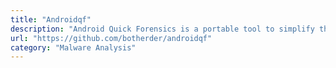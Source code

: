 ```yaml
---
title: "Androidqf"
description: "Android Quick Forensics is a portable tool to simplify the acquisition of relevant forensic data from Android devices. It is the successor of Snoopdroid, re-written in Go and leveraging official adb binaries."
url: "https://github.com/botherder/androidqf"
category: "Malware Analysis"
---
```

